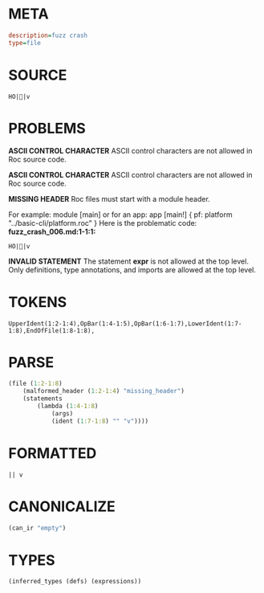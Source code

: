 # META
~~~ini
description=fuzz crash
type=file
~~~
# SOURCE
~~~roc
 HO||v
~~~
# PROBLEMS
**ASCII CONTROL CHARACTER**
ASCII control characters are not allowed in Roc source code.

**ASCII CONTROL CHARACTER**
ASCII control characters are not allowed in Roc source code.

**MISSING HEADER**
Roc files must start with a module header.

For example:
        module [main]
or for an app:
        app [main!] { pf: platform "../basic-cli/platform.roc" }
Here is the problematic code:
**fuzz_crash_006.md:1-1:1:**
```roc
 HO||v
```


**INVALID STATEMENT**
The statement **expr** is not allowed at the top level.
Only definitions, type annotations, and imports are allowed at the top level.

# TOKENS
~~~zig
UpperIdent(1:2-1:4),OpBar(1:4-1:5),OpBar(1:6-1:7),LowerIdent(1:7-1:8),EndOfFile(1:8-1:8),
~~~
# PARSE
~~~clojure
(file (1:2-1:8)
	(malformed_header (1:2-1:4) "missing_header")
	(statements
		(lambda (1:4-1:8)
			(args)
			(ident (1:7-1:8) "" "v"))))
~~~
# FORMATTED
~~~roc
|| v
~~~
# CANONICALIZE
~~~clojure
(can_ir "empty")
~~~
# TYPES
~~~clojure
(inferred_types (defs) (expressions))
~~~